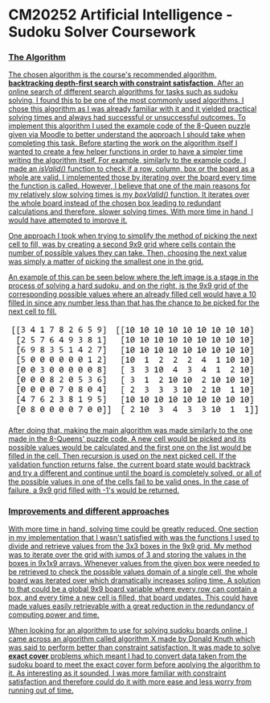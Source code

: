 # CM20252 Artificial Intelligence - Sudoku Solver Coursework

### <u>The Algorithm<u/>
The chosen algorithm is the course's recommended algorithm, __backtracking depth-first search with constraint satisfaction__. After an online search of different search algorithms for tasks such as sudoku solving, I found this to be one of the most commonly used algorithms. I chose this algorithm as I was already familiar with it and it yielded practical solving times and always had successful or unsuccessful outcomes.
To implement this algorithm I used the example code of the 8-Queen puzzle given via Moodle to better understand the approach I should take when completing this task. Before starting the work on the algorithm itself I wanted to create a few helper functions in order to have a simpler time writing the algorithm itself. For example, similarly to the example code, I made an _isValid()_ function to check if a row, column, box or the board as a whole are valid. I implemented those by iterating over the board every time the function is called. However, I believe that one of the main reasons for my relatively slow solving times is my _boxValid()_ function. It iterates over the whole board instead of the chosen box leading to redundant calculations and therefore, slower solving times. With more time in hand, I would have attempted to improve it.  

One approach I took when trying to simplify the method of picking the next cell to fill, was by creating a second 9x9 grid where cells contain the number of possible values they can take. Then, choosing the next value was simply a matter of picking the smallest one in the grid. 

An example of this can be seen below where the left image is a stage in the process of solving a hard sudoku, and on the right, is the 9x9 grid of the corresponding possible values where an already filled cell would have a 10 filled in since any number less than that has the chance to be picked for the next cell to fill.

![board vs values array](https://github.com/ArielKatzir/sudoku_solver_constraint_satisfaction/blob/master/images/example.PNG)

After doing that, making the main algorithm was made similarly to the one made in the 8-Queens' puzzle code. A new cell would be picked and its possible values would be calculated and the first one on the list would be filled in the cell. Then recursion is used on the next picked cell. If the validation function returns false, the current board state would backtrack and try a different and continue until the board is completely solved, or all of the possible values in one of the cells fail to be valid ones. In the case of failure, a 9x9 grid filled with -1's would be returned.

### <u>Improvements and different approaches<u/>

With more time in hand, solving time could be greatly reduced. One section in my implementation that I wasn't satisfied with was the functions I used to divide and retrieve values from the 3x3 boxes in the 9x9 grid. My method was to iterate over the grid with jumps of 3 and storing the values in the boxes in 9x1x9 arrays. Whenever values from the given box were needed to be retrieved to check the possible values domain of a single cell, the whole board was iterated over which dramatically increases soling time. A solution to that could be a global 9x9 board variable where every row can contain a box, and every time a new cell is filled, that board updates. This could have made values easily retrievable with a great reduction in the redundancy of computing power and time.

When looking for an algorithm to use for solving sudoku boards online, I came across an algorithm called algorithm X made by Donald Knuth which was said to perform better than constraint satisfaction. It was made to solve __exact cover__ problems which meant I had to convert data taken from the sudoku board to meet the exact cover form before applying the algorithm to it. As interesting as it sounded, I was more familiar with constraint satisfaction and therefore could do it with more ease and less worry from running out of time.
